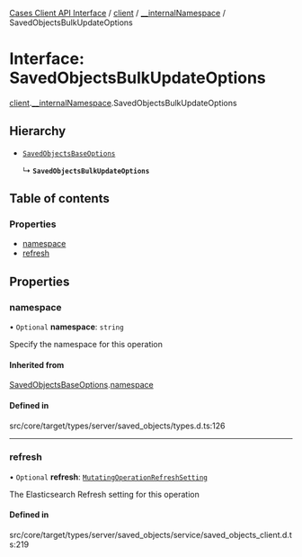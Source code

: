 [Cases Client API Interface](../README.md) / [client](../modules/client.md) / [\_\_internalNamespace](../modules/client.__internalNamespace.md) / SavedObjectsBulkUpdateOptions

# Interface: SavedObjectsBulkUpdateOptions

[client](../modules/client.md).[__internalNamespace](../modules/client.__internalNamespace.md).SavedObjectsBulkUpdateOptions

## Hierarchy

- [`SavedObjectsBaseOptions`](client.__internalNamespace.SavedObjectsBaseOptions.md)

  ↳ **`SavedObjectsBulkUpdateOptions`**

## Table of contents

### Properties

- [namespace](client.__internalNamespace.SavedObjectsBulkUpdateOptions.md#namespace)
- [refresh](client.__internalNamespace.SavedObjectsBulkUpdateOptions.md#refresh)

## Properties

### namespace

• `Optional` **namespace**: `string`

Specify the namespace for this operation

#### Inherited from

[SavedObjectsBaseOptions](client.__internalNamespace.SavedObjectsBaseOptions.md).[namespace](client.__internalNamespace.SavedObjectsBaseOptions.md#namespace)

#### Defined in

src/core/target/types/server/saved_objects/types.d.ts:126

___

### refresh

• `Optional` **refresh**: [`MutatingOperationRefreshSetting`](../modules/client.__internalNamespace.md#mutatingoperationrefreshsetting)

The Elasticsearch Refresh setting for this operation

#### Defined in

src/core/target/types/server/saved_objects/service/saved_objects_client.d.ts:219
